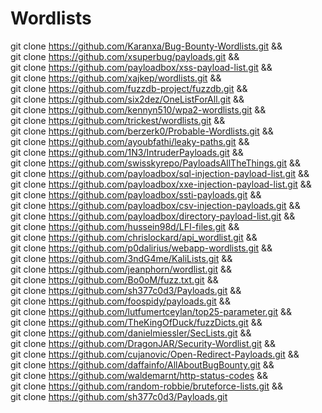 # Wordlists

git clone https://github.com/Karanxa/Bug-Bounty-Wordlists.git && \
git clone https://github.com/xsuperbug/payloads.git && \
git clone https://github.com/payloadbox/xss-payload-list.git && \
git clone https://github.com/xajkep/wordlists.git && \
git clone https://github.com/fuzzdb-project/fuzzdb.git && \
git clone https://github.com/six2dez/OneListForAll.git && \
git clone https://github.com/kennyn510/wpa2-wordlists.git && \
git clone https://github.com/trickest/wordlists.git && \
git clone https://github.com/berzerk0/Probable-Wordlists.git && \
git clone https://github.com/ayoubfathi/leaky-paths.git && \
git clone https://github.com/1N3/IntruderPayloads.git  && \
git clone https://github.com/swisskyrepo/PayloadsAllTheThings.git && \
git clone https://github.com/payloadbox/sql-injection-payload-list.git && \
git clone https://github.com/payloadbox/xxe-injection-payload-list.git && \
git clone https://github.com/payloadbox/ssti-payloads.git && \
git clone https://github.com/payloadbox/csv-injection-payloads.git && \
git clone https://github.com/payloadbox/directory-payload-list.git && \
git clone https://github.com/hussein98d/LFI-files.git && \
git clone https://github.com/chrislockard/api_wordlist.git && \
git clone https://github.com/p0dalirius/webapp-wordlists.git && \
git clone https://github.com/3ndG4me/KaliLists.git && \
git clone https://github.com/jeanphorn/wordlist.git && \
git clone https://github.com/Bo0oM/fuzz.txt.git && \
git clone https://github.com/sh377c0d3/Payloads.git && \
git clone https://github.com/foospidy/payloads.git && \
git clone https://github.com/lutfumertceylan/top25-parameter.git && \
git clone https://github.com/TheKingOfDuck/fuzzDicts.git && \
git clone https://github.com/danielmiessler/SecLists.git && \
git clone https://github.com/DragonJAR/Security-Wordlist.git && \
git clone https://github.com/cujanovic/Open-Redirect-Payloads.git && \
git clone https://github.com/daffainfo/AllAboutBugBounty.git && \
git clone https://github.com/waldemarnt/http-status-codes && \
git clone https://github.com/random-robbie/bruteforce-lists.git && \
git clone https://github.com/sh377c0d3/Payloads.git
